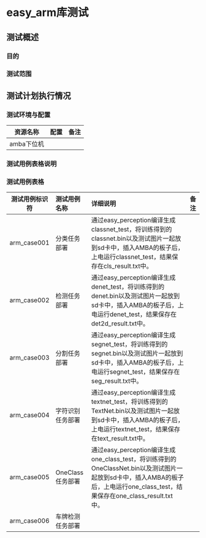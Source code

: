 easy_arm库测试
==================

## 测试概述

### 目的

### 测试范围

## 测试计划执行情况

### 测试环境与配置

| 资源名称 | 配置 | 备注 |
| :------: | :------ | :------ | 
| amba下位机 |  | |

### 测试用例表格说明

### 测试用例表格

| 测试用例标识符 | 测试用例名称 | 详细说明 | 备注 |
| :------: | :------ | :------ |  :------ | 
| arm_case001 | 分类任务部署 | 通过easy_perception编译生成classnet_test，将训练得到的classnet.bin以及测试图片一起放到sd卡中，插入AMBA的板子后，上电运行classnet_test，结果保存在cls_result.txt中。| |
| arm_case002 | 检测任务部署 | 通过easy_perception编译生成denet_test，将训练得到的denet.bin以及测试图片一起放到sd卡中，插入AMBA的板子后，上电运行denet_test，结果保存在det2d_result.txt中。| |
| arm_case003 | 分割任务部署 | 通过easy_perception编译生成segnet_test，将训练得到的segnet.bin以及测试图片一起放到sd卡中，插入AMBA的板子后，上电运行segnet_test，结果保存在seg_result.txt中。| |
| arm_case004 | 字符识别任务部署 | 通过easy_perception编译生成textnet_test，将训练得到的TextNet.bin以及测试图片一起放到sd卡中，插入AMBA的板子后，上电运行textnet_test，结果保存在text_result.txt中。| |
| arm_case005 | OneClass任务部署 | 通过easy_perception编译生成one_class_test，将训练得到的OneClassNet.bin以及测试图片一起放到sd卡中，插入AMBA的板子后，上电运行one_class_test，结果保存在one_class_result.txt中。| |
| arm_case006 | 车牌检测任务部署 | | |